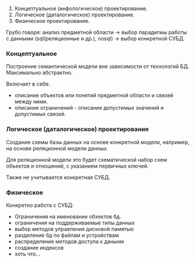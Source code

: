 1. Концептуальное (инфологическое) проектирование.
2. Логическое (даталогическое) проектирование.
3. Физическое проектирование.

Грубо говоря: анализ предметной области -> выбор парадигмы работы с данными (sql(реляционные и др.), nosql) -> выбор конкретной СУБД.

### Концептуальное
Построение семантической модели вне зависимости от технологий БД. Максимально абстрактно.

Включает в себя:
* описание объектов или понятий предметной области и связей между ними.
* описание ограничений - описание допустимых значений и допустимых связей.

### Логическое (даталогическое) проектирование
Создание схемы базы данных на основе конкретной модели, например, на основе реляционной модели данных.

Для реляционной модели это будет схематической набор схем объектов и отношений, с указанием первичных ключей.

Также не учитывается конкретная СУБД.

### Физическое
Конкретно работа с СУБД:
* Ограничения на именование обхектов бд.
* ограничения на поддерживаемые типы данных
* выбор методов управления дисковой памятью
* разделение бд по файлам и устройствам
* распределение методов доступа к данынм
* создание индексов
* хоть что...

